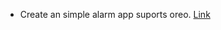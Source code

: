 <ul>
<li>Create an simple alarm app suports oreo. <a href="https://www.youtube.com/watch?v=tsw7PlSauF0">Link</a></li>
</ul>
